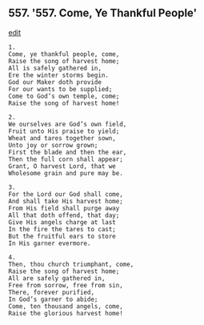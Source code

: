
## 557.  '557. Come, Ye Thankful People'
[edit](https://docs.google.com/document/d/1ffxG9E2eQt6qWiuGqgaz30C1pD9RKqXP/edit?mode=html)






    1.
    Come, ye thankful people, come,
    Raise the song of harvest home;
    All is safely gathered in,
    Ere the winter storms begin.
    God our Maker doth provide
    For our wants to be supplied;
    Come to God’s own temple, come;
    Raise the song of harvest home!

    2.
    We ourselves are God’s own field,
    Fruit unto His praise to yield;
    Wheat and tares together sown,
    Unto joy or sorrow grown;
    First the blade and then the ear,
    Then the full corn shall appear;
    Grant, O harvest Lord, that we
    Wholesome grain and pure may be.

    3.
    For the Lord our God shall come,
    And shall take His harvest home;
    From His field shall purge away
    All that doth offend, that day;
    Give His angels charge at last
    In the fire the tares to cast;
    But the fruitful ears to store
    In His garner evermore.

    4.
    Then, thou church triumphant, come,
    Raise the song of harvest home;
    All are safely gathered in,
    Free from sorrow, free from sin,
    There, forever purified,
    In God’s garner to abide;
    Come, ten thousand angels, come,
    Raise the glorious harvest home!
